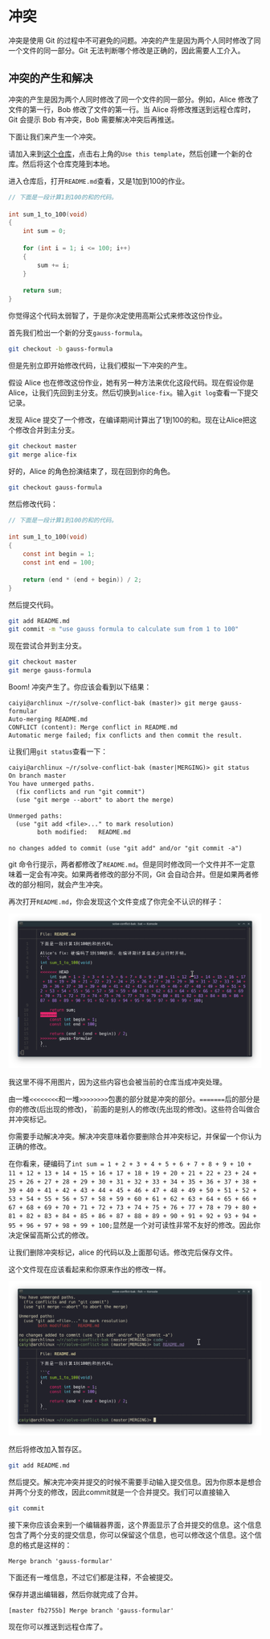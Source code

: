 # 冲突

冲突是使用 Git 的过程中不可避免的问题。冲突的产生是因为两个人同时修改了同一个文件的同一部分。Git 无法判断哪个修改是正确的，因此需要人工介入。

## 冲突的产生和解决

冲突的产生是因为两个人同时修改了同一个文件的同一部分。例如，Alice 修改了文件的第一行，Bob 修改了文件的第一行。当 Alice 将修改推送到远程仓库时，Git 会提示 Bob 有冲突，Bob 需要解决冲突后再推送。

下面让我们来产生一个冲突。

请加入来到[这个仓库](https://github.com/NEUQ-CS/solve-conflict)，点击右上角的`Use this template`，然后创建一个新的仓库。然后将这个仓库克隆到本地。

进入仓库后，打开`README.md`查看，又是1加到100的作业。

```C
// 下面是一段计算1到100的和的代码。

int sum_1_to_100(void)
{
    int sum = 0;

    for (int i = 1; i <= 100; i++)
    {
        sum += i;
    }

    return sum;
}
```

你觉得这个代码太弱智了，于是你决定使用高斯公式来修改这份作业。

首先我们检出一个新的分支`gauss-formula`。

```bash
git checkout -b gauss-formula
```

但是先别立即开始修改代码，让我们模拟一下冲突的产生。

假设 Alice 也在修改这份作业，她有另一种方法来优化这段代码。现在假设你是 Alice，让我们先回到主分支。然后切换到`alice-fix`。输入`git log`查看一下提交记录。

发现 Alice 提交了一个修改，在编译期间计算出了1到100的和。现在让Alice把这个修改合并到主分支。

```bash
git checkout master
git merge alice-fix
```

好的，Alice 的角色扮演结束了，现在回到你的角色。

```bash
git checkout gauss-formula
```

然后修改代码：

```C
// 下面是一段计算1到100的和的代码。

int sum_1_to_100(void)
{
    const int begin = 1;
    const int end = 100;

    return (end * (end + begin)) / 2;
}
```

然后提交代码。

```bash
git add README.md
git commit -m "use gauss formula to calculate sum from 1 to 100"
```

现在尝试合并到主分支。

```bash
git checkout master
git merge gauss-formula
```

Boom! 冲突产生了。你应该会看到以下结果：
```ascii
caiyi@archlinux ~/r/solve-conflict-bak (master)> git merge gauss-formular 
Auto-merging README.md
CONFLICT (content): Merge conflict in README.md
Automatic merge failed; fix conflicts and then commit the result.
```

让我们用`git status`查看一下：
```ascii
caiyi@archlinux ~/r/solve-conflict-bak (master|MERGING)> git status
On branch master
You have unmerged paths.
  (fix conflicts and run "git commit")
  (use "git merge --abort" to abort the merge)

Unmerged paths:
  (use "git add <file>..." to mark resolution)
        both modified:   README.md

no changes added to commit (use "git add" and/or "git commit -a")
```

git 命令行提示，两者都修改了`README.md`。但是同时修改同一个文件并不一定意味着一定会有冲突。如果两者修改的部分不同，Git 会自动合并。但是如果两者修改的部分相同，就会产生冲突。

再次打开`README.md`，你会发现这个文件变成了你完全不认识的样子：

![a conflict demo](./assets/conflict1.png)

我这里不得不用图片，因为这些内容也会被当前的仓库当成冲突处理。

由一堆`<<<<<<<<`和一堆`>>>>>>>>`包裹的部分就是冲突的部分。`=======`后的部分是你的修改(后出现的修改)，`前面的是别人的修改(先出现的修改)。这些符合叫做合并冲突标记。

你需要手动解决冲突。解决冲突意味着你要删除合并冲突标记，并保留一个你认为正确的修改。

在你看来，硬编码了`int sum = 1 + 2 + 3 + 4 + 5 + 6 + 7 + 8 + 9 + 10 + 11 + 12 + 13 + 14 + 15 + 16 + 17 + 18 + 19 + 20 + 21 + 22 + 23 + 24 + 25 + 26 + 27 + 28 + 29 + 30 + 31 + 32 + 33 + 34 + 35 + 36 + 37 + 38 + 39 + 40 + 41 + 42 + 43 + 44 + 45 + 46 + 47 + 48 + 49 + 50 + 51 + 52 + 53 + 54 + 55 + 56 + 57 + 58 + 59 + 60 + 61 + 62 + 63 + 64 + 65 + 66 + 67 + 68 + 69 + 70 + 71 + 72 + 73 + 74 + 75 + 76 + 77 + 78 + 79 + 80 + 81 + 82 + 83 + 84 + 85 + 86 + 87 + 88 + 89 + 90 + 91 + 92 + 93 + 94 + 95 + 96 + 97 + 98 + 99 + 100;`显然是一个对可读性非常不友好的修改。因此你决定保留高斯公式的修改。

让我们删除冲突标记，alice 的代码以及上面那句话。修改完后保存文件。

这个文件现在应该看起来和你原来作出的修改一样。

![conflict solved](./assets/conflict2.png)

然后将修改加入暂存区。

```bash
git add README.md
```

然后提交。解决完冲突并提交的时候不需要手动输入提交信息。因为你原本是想合并两个分支的修改，因此commit就是一个合并提交。我们可以直接输入
```bash
git commit
```

接下来你应该会来到一个编辑器界面，这个界面显示了合并提交的信息。这个信息包含了两个分支的提交信息，你可以保留这个信息，也可以修改这个信息。这个信息的格式是这样的：
```ascii
Merge branch 'gauss-formular'
```

下面还有一堆信息，不过它们都是注释，不会被提交。

保存并退出编辑器，然后你就完成了合并。

```ascii
[master fb2755b] Merge branch 'gauss-formular'
```

现在你可以推送到远程仓库了。
